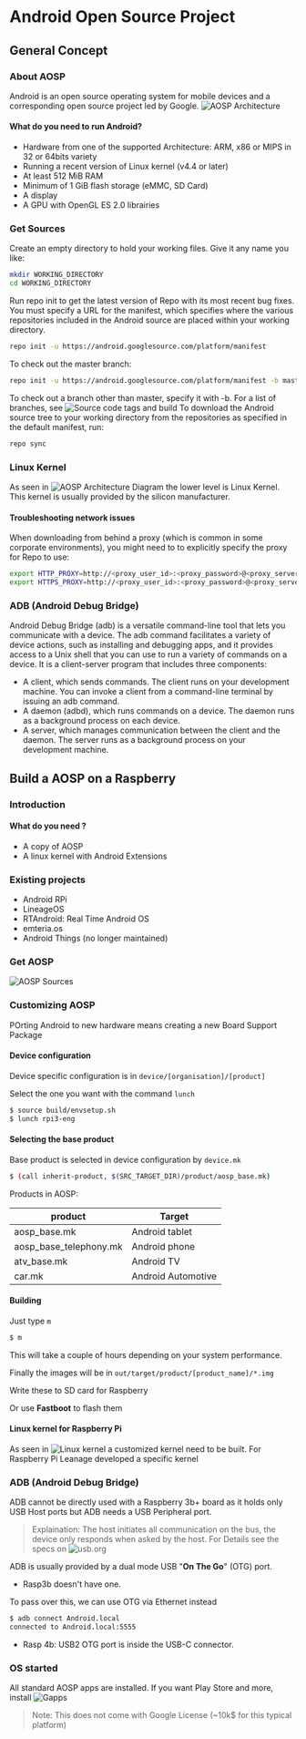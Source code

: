 # Android Open Source Project

## General Concept
### About AOSP
Android is an open source operating system for mobile devices and a corresponding open source project led by Google.
![AOSP Architecture](https://source.android.com/images/android_stack_1440.png)

#### What do you need to run Android?
- Hardware from one of the supported Architecture: ARM, x86 or MIPS in 32 or 64bits variety
- Running a recent version of Linux kernel (v4.4 or later)
- At least 512  MiB RAM
- Minimum of 1 GiB flash storage (eMMC, SD Card)
- A display
- A GPU with OpenGL ES 2.0 librairies

### Get Sources
Create an empty directory to hold your working files. Give it any name you like:
```bash
mkdir WORKING_DIRECTORY
cd WORKING_DIRECTORY
```
Run repo init to get the latest version of Repo with its most recent bug fixes. You must specify a URL for the manifest, which specifies where the various repositories included in the Android source are placed within your working directory.
```bash
repo init -u https://android.googlesource.com/platform/manifest
```
To check out the master branch:
```bash
repo init -u https://android.googlesource.com/platform/manifest -b master
```
To check out a branch other than master, specify it with -b. For a list of branches, see ![Source code tags and build](https://source.android.com/docs/setup/about/build-numbers#source-code-tags-and-builds)
To download the Android source tree to your working directory from the repositories as specified in the default manifest, run:
```bash
repo sync
```

### Linux Kernel
As seen in ![AOSP Architecture Diagram](#about-aosp) the lower level is Linux Kernel. This kernel is usually provided by the silicon manufacturer.


#### Troubleshooting network issues
When downloading from behind a proxy (which is common in some corporate environments), you might need to to explicitly specify the proxy for Repo to use:
```bash
export HTTP_PROXY=http://<proxy_user_id>:<proxy_password>@<proxy_server>:<proxy_port>
export HTTPS_PROXY=http://<proxy_user_id>:<proxy_password>@<proxy_server>:<proxy_port>
```


### ADB (Android Debug Bridge)
Android Debug Bridge (adb) is a versatile command-line tool that lets you communicate with a device. The adb command facilitates a variety of device actions, such as installing and debugging apps, and it provides access to a Unix shell that you can use to run a variety of commands on a device. It is a client-server program that includes three components:

- A client, which sends commands. The client runs on your development machine. You can invoke a client from a command-line terminal by issuing an adb command.
- A daemon (adbd), which runs commands on a device. The daemon runs as a background process on each device.
- A server, which manages communication between the client and the daemon. The server runs as a background process on your development machine.

## Build a AOSP on a Raspberry
### Introduction
#### What do you need ?
- A copy of AOSP
- A linux kernel with Android Extensions

### Existing projects
- Android RPi
- LineageOS
- RTAndroid: Real Time Android OS
- emteria.os
- Android Things (no longer maintained)

### Get AOSP
![AOSP Sources](#get-sources)

### Customizing AOSP
POrting Android to new hardware means creating a new Board Support Package

#### Device configuration
Device specific configuration is in `device/[organisation]/[product]`

Select the one you want with the command `lunch`
```bash
$ source build/envsetup.sh
$ lunch rpi3-eng
```
#### Selecting the base product
Base product is selected in device configuration by `device.mk`
```bash
$ (call inherit-product, $(SRC_TARGET_DIR)/product/aosp_base.mk)
```
Products in AOSP:

 product | Target |
 ------------ | -------------- |
 aosp_base.mk | Android tablet |
 aosp_base_telephony.mk | Android phone |
 atv_base.mk | Android TV |
 car.mk | Android Automotive |

#### Building
Just type `m`
```bash
$ m
```
This will take a couple of hours depending on your system performance.

Finally the images will be in `out/target/product/[product_name]/*.img`

Write these to SD card for Raspberry

Or use **Fastboot** to flash them

#### Linux kernel for Raspberry Pi
As seen in ![Linux kernel](#linux-kernel) a customized kernel need to be built.
For Raspberry Pi Leanage developed a specific kernel

### ADB (Android Debug Bridge)
ADB cannot be directly used with a Raspberry 3b+ board as it holds only USB Host ports but ADB needs a USB Peripheral port.

>Explaination: The host initiates all communication on the bus, the device only responds when asked by the host. For Details see the specs on ![usb.org](https://www.usb.org/documents)

ADB is usually provided by a dual mode USB "**On The Go**" (OTG) port. 
- Rasp3b doesn't have one. 

To pass over this, we can use OTG via Ethernet instead
```bash
$ adb connect Android.local
connected to Android.local:5555
```
- Rasp 4b: USB2 OTG port is inside the USB-C connector.

### OS started
All standard AOSP apps are installed.
If you want Play Store and more, install ![**Gapps**](https://opengapps.org) 
> Note: This does not come with Google License (~10k$ for this typical platform)







